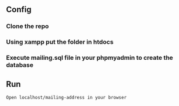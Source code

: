## Config
### Clone the repo
### Using xampp put the folder in htdocs
### Execute mailing.sql file in your phpmyadmin to create the database
  
## Run
  `Open localhost/mailing-address in your browser`
